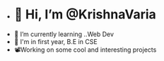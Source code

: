 - # 👋 Hi, I’m @KrishnaVaria
- 🌱 I’m currently learning ..Web Dev
- 🏫 I'm in first year, B.E in CSE
- 📽️Working on some cool and interesting projects

<!---
KrishnaVaria/KrishnaVaria is a ✨ special ✨ repository because its `README.md` (this file) appears on your GitHub profile.
You can click the Preview link to take a look at your changes.
--->
